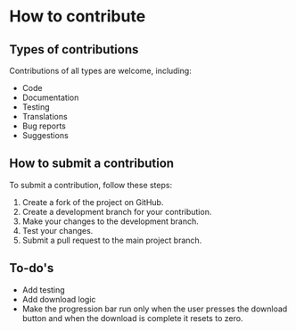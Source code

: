 # How to contribute

## Types of contributions

Contributions of all types are welcome, including:

- Code
- Documentation
- Testing
- Translations
- Bug reports
- Suggestions

## How to submit a contribution

To submit a contribution, follow these steps:

1. Create a fork of the project on GitHub.
2. Create a development branch for your contribution.
3. Make your changes to the development branch.
4. Test your changes.
5. Submit a pull request to the main project branch.

## To-do's

- Add testing
- Add download logic
- Make the progression bar run only when the user presses the download button and when the download is complete it resets to zero.
